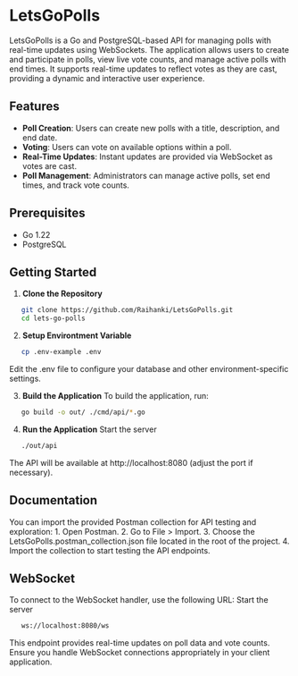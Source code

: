 # LetsGoPolls

LetsGoPolls is a Go and PostgreSQL-based API for managing polls with real-time updates using WebSockets. The application allows users to create and participate in polls, view live vote counts, and manage active polls with end times. It supports real-time updates to reflect votes as they are cast, providing a dynamic and interactive user experience.

## Features

- **Poll Creation**: Users can create new polls with a title, description, and end date.
- **Voting**: Users can vote on available options within a poll.
- **Real-Time Updates**: Instant updates are provided via WebSocket as votes are cast.
- **Poll Management**: Administrators can manage active polls, set end times, and track vote counts.

## Prerequisites

- Go 1.22
- PostgreSQL

## Getting Started

1. **Clone the Repository**
```bash
   git clone https://github.com/Raihanki/LetsGoPolls.git
   cd lets-go-polls
```
2. **Setup Environtment Variable**
```bash
   cp .env-example .env
```
Edit the .env file to configure your database and other environment-specific settings.

3. **Build the Application**
To build the application, run:
```bash
   go build -o out/ ./cmd/api/*.go
```
4. **Run the Application**
Start the server
```bash
   ./out/api
```
The API will be available at http://localhost:8080 (adjust the port if necessary).

## Documentation
You can import the provided Postman collection for API testing and exploration:
    1. Open Postman.
    2. Go to File > Import.
    3. Choose the LetsGoPolls.postman_collection.json file located in the root of the project.
    4. Import the collection to start testing the API endpoints.

## WebSocket
To connect to the WebSocket handler, use the following URL:
Start the server
```bash
   ws://localhost:8080/ws
```
This endpoint provides real-time updates on poll data and vote counts. Ensure you handle WebSocket connections appropriately in your client application.
